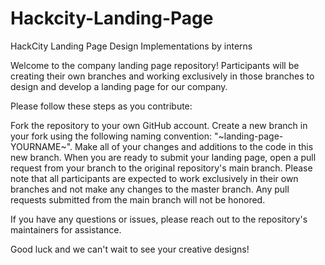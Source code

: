 # Hackcity-Landing-Page
HackCity Landing Page Design Implementations by interns

Welcome to the company landing page repository! Participants will be creating their own branches and working exclusively in those branches to design and develop a landing page for our company.

Please follow these steps as you contribute:

Fork the repository to your own GitHub account.
Create a new branch in your fork using the following naming convention: "~landing-page-YOURNAME~".
Make all of your changes and additions to the code in this new branch.
When you are ready to submit your landing page, open a pull request from your branch to the original repository's main branch.
Please note that all participants are expected to work exclusively in their own branches and not make any changes to the master branch. Any pull requests submitted from the main branch will not be honored.

If you have any questions or issues, please reach out to the repository's maintainers for assistance.

Good luck and we can't wait to see your creative designs!
